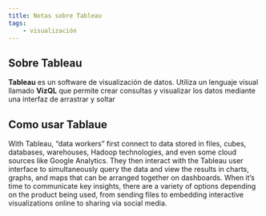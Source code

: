 ```yaml
---
title: Notas sobre Tableau
tags:
    - visualización
---
```



## Sobre Tableau

**Tableau** es un software de visualización de datos. Utiliza
un lenguaje visual llamado **VizQL** que permite crear consultas
y visualizar los datos mediante una interfaz de arrastrar y soltar

## Como usar Tablaue

With Tableau, “data workers” first connect to data stored in files, cubes,
databases, warehouses, Hadoop technologies, and even some cloud
sources like Google Analytics. They then interact with the Tableau user
interface to simultaneously query the data and view the results in
charts, graphs, and maps that can be arranged together on dashboards.
When it’s time to communicate key insights, there are a variety of
options depending on the product being used, from sending files to
embedding interactive visualizations online to sharing via social
media.
